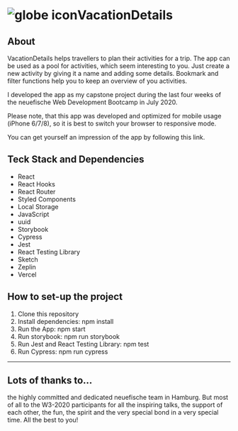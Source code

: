 # ![globe icon](./images/globe.svg)VacationDetails

## About

VacationDetails helps travellers to plan their activities for a trip. The app can be used as a pool for activities, which seem interesting to you. Just create a new activity by giving it a name and adding some details. Bookmark and filter functions help you to keep an overview of you activities.

I developed the app as my capstone project during the last four weeks of the neuefische Web Development Bootcamp in July 2020.

Please note, that this app was developed and optimized for mobile usage (iPhone 6/7/8), so it is best to switch your browser to responsive mode.

You can get yourself an impression of the app by following this link.

## Teck Stack and Dependencies

- React
- React Hooks
- React Router
- Styled Components
- Local Storage
- JavaScript
- uuid
- Storybook
- Cypress
- Jest
- React Testing Library
- Sketch
- Zeplin
- Vercel

## How to set-up the project

1. Clone this repository
2. Install dependencies: npm install
3. Run the App: npm start
4. Run storybook: npm run storybook
5. Run Jest and React Testing Library: npm test
6. Run Cypress: npm run cypress

---

## Lots of thanks to...

the highly committed and dedicated neuefische team in Hamburg. But most of all to the W3-2020 participants for all the inspiring talks, the support of each other, the fun, the spirit and the very special bond in a very special time. All the best to you!
